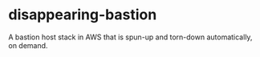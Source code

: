 # disappearing-bastion
A bastion host stack in AWS that is spun-up and torn-down automatically, on demand.
